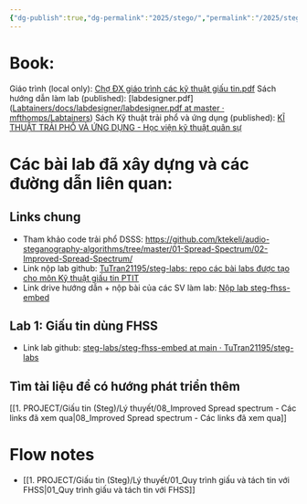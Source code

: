 ```yaml
---
{"dg-publish":true,"dg-permalink":"2025/stego/","permalink":"/2025/stego/","title":"00_Tổng hợp tài liệu môn học","tags":["tutran-garden"],"created":"2025-04-26T16:24:46.519+07:00"}
---
```



# Book:


Giáo trình (local only): [Chợ ĐX giáo trình các kỹ thuật giấu tin.pdf](#)
Sách hướng dẫn làm lab (published): [labdesigner.pdf]([Labtainers/docs/labdesigner/labdesigner.pdf at master · mfthomps/Labtainers](https://github.com/mfthomps/Labtainers/blob/master/docs/labdesigner/labdesigner.pdf))
Sách Kỹ thuật trải phổ và ứng dụng (published): [KĨ THUẬT TRẢI PHỔ VÀ ỨNG DỤNG - Học viện kỹ thuật quân sự](https://dulieu.tailieuhoctap.vn/books/khoa-hoc-ky-thuat/vien-thong/file_goc_768376.pdf)
# Các bài lab đã xây dựng và các đường dẫn liên quan:

## Links chung
- Tham khảo code trải phổ DSSS: https://github.com/ktekeli/audio-steganography-algorithms/tree/master/01-Spread-Spectrum/02-Improved-Spread-Spectrum/
- Link nộp lab github: [TuTran21195/steg-labs: repo các bài labs được tạo cho môn Kỹ thuật giấu tin PTIT](https://github.com/TuTran21195/steg-labs)
- Link drive hướng dẫn + nộp bài của các SV làm lab: [Nộp lab steg-fhss-embed](https://ptiteduvn-my.sharepoint.com/:f:/g/personal/mydtt_b21at134_stu_ptit_edu_vn/EkxwA0DnKqFHlrlbWiVBJ0UBB-vqenFE3Ln0cPN-YGtTcw?e=fRjH3J)

## Lab 1: Giấu tin dùng FHSS
- Link lab github: [steg-labs/steg-fhss-embed at main · TuTran21195/steg-labs](https://github.com/TuTran21195/steg-labs/tree/main/steg-fhss-embed)

## Tìm tài liệu để có hướng phát triển thêm
[[1. PROJECT/Giấu tin (Steg)/Lý thuyết/08_Improved Spread spectrum - Các links đã xem qua\|08_Improved Spread spectrum - Các links đã xem qua]]

# Flow notes
- [[1. PROJECT/Giấu tin (Steg)/Lý thuyết/01_Quy trình giấu và tách tin với FHSS\|01_Quy trình giấu và tách tin với FHSS]]